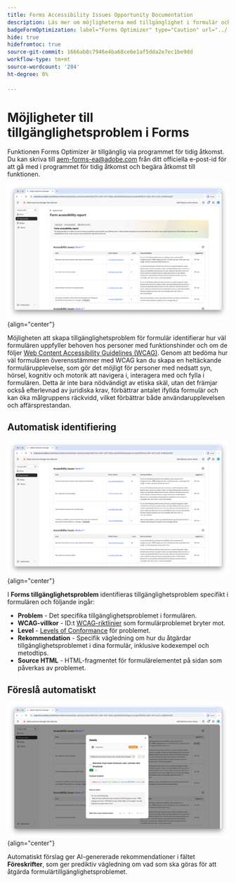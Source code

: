 ```yaml
---
title: Forms Accessibility Issues Opportunity Documentation
description: Läs mer om möjligheterna med tillgänglighet i formulär och hur man använder dem för att förbättra tillgängligheten och användarupplevelsen på er webbplats.
badgeFormOptimization: label="Forms Optimizer" type="Caution" url="../../opportunity-types/form-optimization.md" tooltip="Forms Optimizer"
hide: true
hidefromtoc: true
source-git-commit: 1666ab8c7946e4ba68ce6e1af5dda2e7ec1be9dd
workflow-type: tm+mt
source-wordcount: '284'
ht-degree: 0%

---
```



# Möjligheter till tillgänglighetsproblem i Forms

<span class="preview"> Funktionen Forms Optimizer är tillgänglig via programmet för tidig åtkomst. Du kan skriva till aem-forms-ea@adobe.com från ditt officiella e-post-id för att gå med i programmet för tidig åtkomst och begära åtkomst till funktionen. </span>

![Forms möjlighet att skapa tillgänglighetsproblem](./assets/forms-accessibility-issues/hero.png){align="center"}

Möjligheten att skapa tillgänglighetsproblem för formulär identifierar hur väl formulären uppfyller behoven hos personer med funktionshinder och om de följer [Web Content Accessibility Guidelines (WCAG)](https://www.w3.org/TR/WCAG21/). Genom att bedöma hur väl formulären överensstämmer med WCAG kan du skapa en heltäckande formulärupplevelse, som gör det möjligt för personer med nedsatt syn, hörsel, kognitiv och motorik att navigera i, interagera med och fylla i formulären. Detta är inte bara nödvändigt av etiska skäl, utan det främjar också efterlevnad av juridiska krav, förbättrar antalet ifyllda formulär och kan öka målgruppens räckvidd, vilket förbättrar både användarupplevelsen och affärsprestandan.

## Automatisk identifiering

![Identifiera formulärtillgänglighetsproblem automatiskt](./assets/forms-accessibility-issues/auto-identify.png){align="center"}

I **Forms tillgänglighetsproblem** identifieras tillgänglighetsproblem specifikt i formulären och följande ingår:

* **Problem** - Det specifika tillgänglighetsproblemet i formulären.
* **WCAG-villkor** - ID:t [WCAG-riktlinjer](https://www.w3.org/TR/WCAG21/) som formulärproblemet bryter mot.
* **Level** - [Levels of Conformance](https://www.w3.org/WAI/WCAG21/Understanding/conformance#levels) för problemet.
* **Rekommendation** - Specifik vägledning om hur du åtgärdar tillgänglighetsproblemet i dina formulär, inklusive kodexempel och metodtips.
* **Source HTML** - HTML-fragmentet för formulärelementet på sidan som påverkas av problemet.

## Föreslå automatiskt

![Föreslå tillgänglighetsproblem automatiskt för formulär](./assets/forms-accessibility-issues/auto-suggest.png){align="center"}

Automatiskt förslag ger AI-genererade rekommendationer i fältet **Föreskrifter**, som ger prediktiv vägledning om vad som ska göras för att åtgärda formulärtillgänglighetsproblemet.

<!-- 

## Auto-optimize

[!BADGE Ultimate]{type=Positive tooltip="Ultimate"}

![Auto-optimize forms accessibility issues](./assets/accessibility-issues/auto-optimize.png){align="center"}

Sites Optimizer Ultimate adds the ability to deploy auto-optimization for the form accessibility issues found.

>[!BEGINTABS]

>[!TAB Deploy optimization]

{{auto-optimize-deploy-optimization-slack}}

>[!TAB Request approval]

{{auto-optimize-request-approval}}

>[!ENDTABS]
-->

